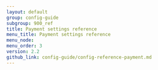 ```yaml
---
layout: default
group: config-guide 
subgroup: 900_ref
title: Payment settings reference
menu_title: Payment settings reference
menu_node: 
menu_order: 3
version: 2.2
github_link: config-guide/config-reference-payment.md
---
```


